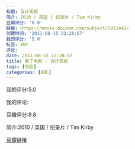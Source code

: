 ```yaml
---
标题: 设计天赋
简介: 2010 / 英国 / 纪录片 / Tim Kirby
豆瓣评分: '8.8'
链接: https://movie.douban.com/subject/5031442/
创建时间: '2011-08-15 22:26:57'
我的评分: '5.0'
标签: BBC
评论:
date: 2011-08-15 22:26:57
title: 看了电影 - 设计天赋
tags: [电影]
categories: [BBC]
---
```


我的评分:5.0

我的评论:

豆瓣评分:8.8

简介:2010 / 英国 / 纪录片 / Tim Kirby

[豆瓣链接](https://movie.douban.com/subject/5031442/)

